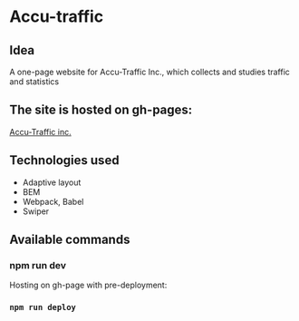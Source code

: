 # Accu-traffic

## Idea
A one-page website for Accu-Traffic Inc., which collects and studies traffic and statistics

## The site is hosted on gh-pages:

[Accu-Traffic inc.](https://zigfrei.github.io/accu-traffic/)

## Technologies used
* Adaptive layout
* BEM
* Webpack, Babel
* Swiper

## Available commands

### npm run dev

<!-- Стандартные от CRA:
### `npm start`
### `npm test`
### `npm run build`
### `npm run eject` -->

Hosting on gh-page with pre-deployment:

### `npm run deploy`
